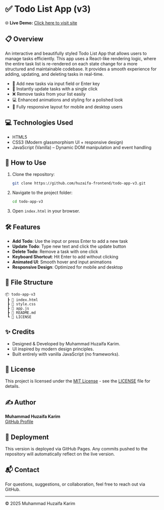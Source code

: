 # ✅ Todo List App (v3)

🌐 **Live Demo:** [Click here to visit site](https://huzaifa-frontend.github.io/todo-app-v3/)

## 📋 Overview

An interactive and beautifully styled Todo List App that allows users to manage tasks efficiently. This app uses a React-like rendering logic, where the entire task list is re-rendered on each state change for a more structured and maintainable codebase. It provides a smooth experience for adding, updating, and deleting tasks in real-time.

- 📝 Add new tasks via input field or Enter key
- 🔄 Instantly update tasks with a single click
- ❌ Remove tasks from your list easily
- 💻 Enhanced animations and styling for a polished look
- 📱 Fully responsive layout for mobile and desktop users

## 💻 Technologies Used

- HTML5
- CSS3 (Modern glassmorphism UI + responsive design)
- JavaScript (Vanilla) – Dynamic DOM manipulation and event handling

## 🚀 How to Use

1. Clone the repository:
   ```bash
   git clone https://github.com/huzaifa-frontend/todo-app-v3.git
   ```
2. Navigate to the project folder:
   ```bash
   cd todo-app-v3
   ```
3. Open `index.html` in your browser.

## 🛠️ Features

- **Add Todo**: Use the input or press Enter to add a new task
- **Update Todo**: Type new text and click the update button
- **Delete Todo**: Remove a task with one click
- **Keyboard Shortcut**: Hit Enter to add without clicking
- **Animated UI**: Smooth hover and input animations
- **Responsive Design**: Optimized for mobile and desktop

## 📁 File Structure

```
📦 todo-app-v3
 ┣ 📄 index.html
 ┣ 📄 style.css
 ┣ 📄 app.js
 ┣ 📄 README.md
 ┗ 📄 LICENSE
```

## ✨ Credits

- Designed & Developed by Muhammad Huzaifa Karim.
- UI inspired by modern design principles.
- Built entirely with vanilla JavaScript (no frameworks).

## 📄 License

This project is licensed under the [MIT License](LICENSE) - see the [LICENSE](LICENSE) file for details.

## ✍️ Author

**Muhammad Huzaifa Karim**  
[GitHub Profile](https://github.com/huzaifakarim1)

## 🔄 Deployment

This version is deployed via GitHub Pages. Any commits pushed to the repository will automatically reflect on the live version.

## 📬 Contact

For questions, suggestions, or collaboration, feel free to reach out via GitHub.

---

© 2025 Muhammad Huzaifa Karim

